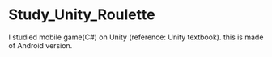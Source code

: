 # Study_Unity_Roulette
I studied mobile game(C#) on Unity (reference: Unity textbook).
this is made of Android version.
